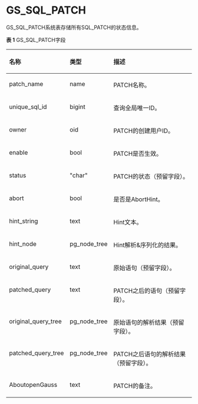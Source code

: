 # GS\_SQL\_PATCH<a name="ZH-CN_TOPIC_0000001314273105"></a>

GS\_SQL\_PATCH系统表存储所有SQL\_PATCH的状态信息。

**表 1**  GS\_SQL\_PATCH字段

<a name="table1295815488219"></a>
<table><thead align="left"><tr id="row49590483218"><th class="cellrowborder" valign="top" width="18.74187418741874%" id="mcps1.2.4.1.1"><p id="p1495913481323"><a name="p1495913481323"></a><a name="p1495913481323"></a>名称</p>
</th>
<th class="cellrowborder" valign="top" width="17.77177717771777%" id="mcps1.2.4.1.2"><p id="p1795917488218"><a name="p1795917488218"></a><a name="p1795917488218"></a>类型</p>
</th>
<th class="cellrowborder" valign="top" width="63.48634863486349%" id="mcps1.2.4.1.3"><p id="p8959184814217"><a name="p8959184814217"></a><a name="p8959184814217"></a>描述</p>
</th>
</tr>
</thead>
<tbody><tr id="row9959848827"><td class="cellrowborder" valign="top" width="18.74187418741874%" headers="mcps1.2.4.1.1 "><p id="p13959174812211"><a name="p13959174812211"></a><a name="p13959174812211"></a>patch_name</p>
</td>
<td class="cellrowborder" valign="top" width="17.77177717771777%" headers="mcps1.2.4.1.2 "><p id="p595924812216"><a name="p595924812216"></a><a name="p595924812216"></a>name</p>
</td>
<td class="cellrowborder" valign="top" width="63.48634863486349%" headers="mcps1.2.4.1.3 "><p id="p6959348726"><a name="p6959348726"></a><a name="p6959348726"></a>PATCH名称。</p>
</td>
</tr>
<tr id="row89591548126"><td class="cellrowborder" valign="top" width="18.74187418741874%" headers="mcps1.2.4.1.1 "><p id="p11959174819219"><a name="p11959174819219"></a><a name="p11959174819219"></a>unique_sql_id</p>
</td>
<td class="cellrowborder" valign="top" width="17.77177717771777%" headers="mcps1.2.4.1.2 "><p id="p29591248921"><a name="p29591248921"></a><a name="p29591248921"></a>bigint</p>
</td>
<td class="cellrowborder" valign="top" width="63.48634863486349%" headers="mcps1.2.4.1.3 "><p id="p11959548722"><a name="p11959548722"></a><a name="p11959548722"></a>查询全局唯一ID。</p>
</td>
</tr>
<tr id="row57461749192117"><td class="cellrowborder" valign="top" width="18.74187418741874%" headers="mcps1.2.4.1.1 "><p id="p15746249102119"><a name="p15746249102119"></a><a name="p15746249102119"></a>owner</p>
</td>
<td class="cellrowborder" valign="top" width="17.77177717771777%" headers="mcps1.2.4.1.2 "><p id="p13746104913219"><a name="p13746104913219"></a><a name="p13746104913219"></a>oid</p>
</td>
<td class="cellrowborder" valign="top" width="63.48634863486349%" headers="mcps1.2.4.1.3 "><p id="p1574664962111"><a name="p1574664962111"></a><a name="p1574664962111"></a>PATCH的创建用户ID。</p>
</td>
</tr>
<tr id="row52941515106"><td class="cellrowborder" valign="top" width="18.74187418741874%" headers="mcps1.2.4.1.1 "><p id="p82941551161014"><a name="p82941551161014"></a><a name="p82941551161014"></a>enable</p>
</td>
<td class="cellrowborder" valign="top" width="17.77177717771777%" headers="mcps1.2.4.1.2 "><p id="p729495161016"><a name="p729495161016"></a><a name="p729495161016"></a>bool</p>
</td>
<td class="cellrowborder" valign="top" width="63.48634863486349%" headers="mcps1.2.4.1.3 "><p id="p122941051161016"><a name="p122941051161016"></a><a name="p122941051161016"></a>PATCH是否生效。</p>
</td>
</tr>
<tr id="row11764201522310"><td class="cellrowborder" valign="top" width="18.74187418741874%" headers="mcps1.2.4.1.1 "><p id="p976411542311"><a name="p976411542311"></a><a name="p976411542311"></a>status</p>
</td>
<td class="cellrowborder" valign="top" width="17.77177717771777%" headers="mcps1.2.4.1.2 "><p id="p67644158236"><a name="p67644158236"></a><a name="p67644158236"></a>"char"</p>
</td>
<td class="cellrowborder" valign="top" width="63.48634863486349%" headers="mcps1.2.4.1.3 "><p id="p8764171552316"><a name="p8764171552316"></a><a name="p8764171552316"></a>PATCH的状态（预留字段）。</p>
</td>
</tr>
<tr id="row718483141116"><td class="cellrowborder" valign="top" width="18.74187418741874%" headers="mcps1.2.4.1.1 "><p id="p201845317117"><a name="p201845317117"></a><a name="p201845317117"></a>abort</p>
</td>
<td class="cellrowborder" valign="top" width="17.77177717771777%" headers="mcps1.2.4.1.2 "><p id="p201841931121115"><a name="p201841931121115"></a><a name="p201841931121115"></a>bool</p>
</td>
<td class="cellrowborder" valign="top" width="63.48634863486349%" headers="mcps1.2.4.1.3 "><p id="p9184173113116"><a name="p9184173113116"></a><a name="p9184173113116"></a>是否是AbortHint。</p>
</td>
</tr>
<tr id="row168971594114"><td class="cellrowborder" valign="top" width="18.74187418741874%" headers="mcps1.2.4.1.1 "><p id="p12897165981120"><a name="p12897165981120"></a><a name="p12897165981120"></a>hint_string</p>
</td>
<td class="cellrowborder" valign="top" width="17.77177717771777%" headers="mcps1.2.4.1.2 "><p id="p28977592118"><a name="p28977592118"></a><a name="p28977592118"></a>text</p>
</td>
<td class="cellrowborder" valign="top" width="63.48634863486349%" headers="mcps1.2.4.1.3 "><p id="p11897195961119"><a name="p11897195961119"></a><a name="p11897195961119"></a>Hint文本。</p>
</td>
</tr>
<tr id="row13214142271213"><td class="cellrowborder" valign="top" width="18.74187418741874%" headers="mcps1.2.4.1.1 "><p id="p12141622111213"><a name="p12141622111213"></a><a name="p12141622111213"></a>hint_node</p>
</td>
<td class="cellrowborder" valign="top" width="17.77177717771777%" headers="mcps1.2.4.1.2 "><p id="p17214102212120"><a name="p17214102212120"></a><a name="p17214102212120"></a>pg_node_tree</p>
</td>
<td class="cellrowborder" valign="top" width="63.48634863486349%" headers="mcps1.2.4.1.3 "><p id="p1214182231219"><a name="p1214182231219"></a><a name="p1214182231219"></a>Hint解析&amp;序列化的结果。</p>
</td>
</tr>
<tr id="row1643769111312"><td class="cellrowborder" valign="top" width="18.74187418741874%" headers="mcps1.2.4.1.1 "><p id="p114381391136"><a name="p114381391136"></a><a name="p114381391136"></a>original_query</p>
</td>
<td class="cellrowborder" valign="top" width="17.77177717771777%" headers="mcps1.2.4.1.2 "><p id="p44381499139"><a name="p44381499139"></a><a name="p44381499139"></a>text</p>
</td>
<td class="cellrowborder" valign="top" width="63.48634863486349%" headers="mcps1.2.4.1.3 "><p id="p1643819917132"><a name="p1643819917132"></a><a name="p1643819917132"></a>原始语句（预留字段）。</p>
</td>
</tr>
<tr id="row197617438139"><td class="cellrowborder" valign="top" width="18.74187418741874%" headers="mcps1.2.4.1.1 "><p id="p12976943201312"><a name="p12976943201312"></a><a name="p12976943201312"></a>patched_query</p>
</td>
<td class="cellrowborder" valign="top" width="17.77177717771777%" headers="mcps1.2.4.1.2 "><p id="p1497694317131"><a name="p1497694317131"></a><a name="p1497694317131"></a>text</p>
</td>
<td class="cellrowborder" valign="top" width="63.48634863486349%" headers="mcps1.2.4.1.3 "><p id="p14976134317139"><a name="p14976134317139"></a><a name="p14976134317139"></a>PATCH之后的语句（预留字段）。</p>
</td>
</tr>
<tr id="row8661171961419"><td class="cellrowborder" valign="top" width="18.74187418741874%" headers="mcps1.2.4.1.1 "><p id="p1566112191149"><a name="p1566112191149"></a><a name="p1566112191149"></a>original_query_tree</p>
</td>
<td class="cellrowborder" valign="top" width="17.77177717771777%" headers="mcps1.2.4.1.2 "><p id="p3662141911144"><a name="p3662141911144"></a><a name="p3662141911144"></a>pg_node_tree</p>
</td>
<td class="cellrowborder" valign="top" width="63.48634863486349%" headers="mcps1.2.4.1.3 "><p id="p13662171912147"><a name="p13662171912147"></a><a name="p13662171912147"></a>原始语句的解析结果（预留字段）。</p>
</td>
</tr>
<tr id="row1964617331145"><td class="cellrowborder" valign="top" width="18.74187418741874%" headers="mcps1.2.4.1.1 "><p id="p788653881418"><a name="p788653881418"></a><a name="p788653881418"></a>patched_query_tree</p>
</td>
<td class="cellrowborder" valign="top" width="17.77177717771777%" headers="mcps1.2.4.1.2 "><p id="p1364615332144"><a name="p1364615332144"></a><a name="p1364615332144"></a>pg_node_tree</p>
</td>
<td class="cellrowborder" valign="top" width="63.48634863486349%" headers="mcps1.2.4.1.3 "><p id="p126467333140"><a name="p126467333140"></a><a name="p126467333140"></a>PATCH之后语句的解析结果（预留字段）。</p>
</td>
</tr>
<tr id="row4488153014154"><td class="cellrowborder" valign="top" width="18.74187418741874%" headers="mcps1.2.4.1.1 "><p id="p34885308158"><a name="p34885308158"></a><a name="p34885308158"></a>AboutopenGauss</p>
</td>
<td class="cellrowborder" valign="top" width="17.77177717771777%" headers="mcps1.2.4.1.2 "><p id="p12488163020158"><a name="p12488163020158"></a><a name="p12488163020158"></a>text</p>
</td>
<td class="cellrowborder" valign="top" width="63.48634863486349%" headers="mcps1.2.4.1.3 "><p id="p1148817303152"><a name="p1148817303152"></a><a name="p1148817303152"></a>PATCH的备注。</p>
</td>
</tr>
</tbody>
</table>

